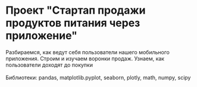 # Проект "Стартап продажи продуктов питания через приложение"
Разбираемся, как ведут себя пользователи нашего мобильного приложения. Строим и изучаем воронки продаж. Узнаем, как пользователи доходят до покупки <br>
<br>
Библиотеки: pandas, matplotlib.pyplot, seaborn, plotly, math, numpy, scipy
